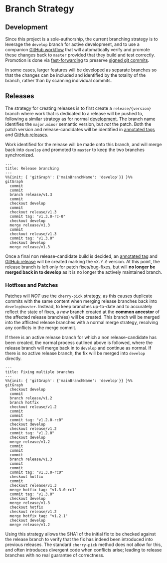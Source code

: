 # Branch Strategy

## Development

Since this project is a sole-authorship, the current branching strategy is to
leverage the `develop` branch for active development, and to use a companion
[GitHub workflow] that will automatically verify and promote these changes back
to `master` provided that they build and test correctly. Promotion is done
via [fast-forwarding] to preserve [signed git commits].

In some cases, larger features will be developed as separate branches so that
the changes can be included and identified by the totality of the branch, rather
than by scanning individual commits.

[signed git commits]: https://git-scm.com/book/en/v2/Git-Tools-Signing-Your-Work
[Github workflow]: https://github.com/bitwizeshift/alloy-rs/actions/workflows/deploy-master.yaml
[fast-forwarding]: https://git-scm.com/book/en/v2/Git-Branching-Basic-Branching-and-Merging

## Releases

The strategy for creating releases is to first create a `release/{version}`
branch where work that is dedicated to a release will be pushed to, following
a similar strategy as for normal [development](#development). The branch name
identifies the `major.minor` semantic version, but _not_ the patch. Both the
patch version and release-candidates will be identified in [annotated tags] and
[GitHub releases].

[annotated tags]: https://git-scm.com/book/en/v2/Git-Basics-Tagging
[GitHub releases]: https://github.com/bitwizeshift/alloy-rs/releases

Work identified for the release will be made onto this branch, and will merge
back into `develop` and promoted to `master` to keep the two branches
synchronized.

```mermaid
---
title: Release branching
---
%%{init: { 'gitGraph': {'mainBranchName': 'develop'}} }%%
gitGraph
  commit
  commit
  branch release/v1.3
  commit
  checkout develop
  commit
  checkout release/v1.3
  commit tag: "v1.3.0-rc-0"
  checkout develop
  merge release/v1.3
  commit
  checkout release/v1.3
  commit tag: "v1.3.0"
  checkout develop
  merge release/v1.3
```

Once a final non release-candidate build is decided, an [annotated tag] and
[GitHub release] will be created marking the `vX.Y.0` version. At this point,
the release branch is left only for patch fixes/bug-fixes, but will **no longer
be merged back in to develop** as it is no longer the actively maintained branch.

[annotated tag]: https://git-scm.com/book/en/v2/Git-Basics-Tagging
[GitHub release]: https://github.com/bitwizeshift/alloy-rs/releases

### Hotfixes and Patches

Patches will _NOT_ use the `cherry-pick` strategy, as this causes duplicate
commits with the same content when merging release branches back into
`develop`/`master`. Instead, to keep branches up-to-date and to accurately
reflect the state of fixes, a _new_ branch created at the **common ancestor**
of the affected release branch(es) will be created. This branch will be merged
into the afflicted release branches with a normal merge strategy, resolving any
conflicts in the merge commit.

If there is an active release branch for which a non release-candidate has been
created, the normal process outlined above is followed, where the release branch
will merge back in to `develop` and continue as normal. If there is no active
release branch, the fix will be merged into `develop` directly.

```mermaid
---
title: Fixing multiple branches
---
%%{init: { 'gitGraph': {'mainBranchName': 'develop'}} }%%
gitGraph
  checkout develop
  commit
  branch release/v1.2
  branch hotfix
  checkout release/v1.2
  commit
  commit
  commit tag: "v1.2.0-rc0"
  checkout develop
  checkout release/v1.2
  commit tag: "v1.2.0"
  checkout develop
  merge release/v1.2
  commit
  commit
  commit
  branch release/v1.3
  commit
  commit
  commit tag: "v1.3.0-rc0"
  checkout hotfix
  commit
  checkout release/v1.3
  merge hotfix tag: "v1.3.0-rc1"
  commit tag: "v1.3.0"
  checkout develop
  merge release/v1.3
  checkout hotfix
  checkout release/v1.2
  merge hotfix tag: "v1.2.1"
  checkout develop
  merge release/v1.2
```

Using this strategy allows the SHA1 of the initial fix to be checked against the
release branch to verify that the fix has indeed been introduced into previous
releases. The standard `cherry-pick` method does not allow for this, and often
introduces divergent code when conflicts arise; leading to release branches with
no real guarantee of correctness.
